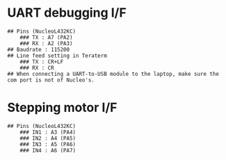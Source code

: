 # UART debugging I/F
	## Pins (NucleoL432KC)
		### TX : A7 (PA2)
		### RX : A2 (PA3)
	## Baudrate : 115200
	## Line feed setting in Teraterm
		### TX : CR+LF
		### RX : CR
	## When connecting a UART-to-USB module to the laptop, make sure the com port is not of Nucleo's.

# Stepping motor I/F
	## Pins (NucleoL432KC)
		### IN1 : A3 (PA4)
		### IN2 : A4 (PA5)
		### IN3 : A5 (PA6)
		### IN4 : A6 (PA7)


